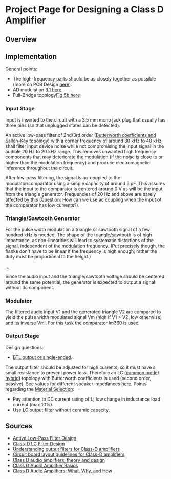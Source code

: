 # Project Page for Designing a Class D Amplifier
<!--- 
(Note: This is a project of physics students quite unfamiliar with
electronics, so there is no guarantee for the quality of the argumentation
presented.) 
-->

## Overview


## Implementation

General points:
  * The high-frequency parts should be as closely together as possible
    (more on PCB Design [here](http://www.eetimes.com/document.asp?doc_id=1274882)).
  * AD modulation [3.1 here](http://www.ti.com/lit/an/sloa119b/sloa119b.pdf).
  * Full-Bridge topology[Fig 5b here](http://www.coldamp.com/store/media/pdf/Class_D_audio_amplifiers_White_Paper_en.pdf)

### Input Stage
Input is inserted to the circuit with a 3.5 mm mono jack plug that usually has
three pins (so that unplugged states can be detected). 

An active low-pass filter of 2nd/3rd order 
([Butterworth coefficients and Sallen-Key topology](http://www.ti.com/lit/an/sloa049b/sloa049b.pdf)) 
with a corner frequency of around 30 kHz to 40 kHz shall filter input device noise
while not compromising the input signal in the audible 20 Hz to 20 kHz range.
This removes unwanted high frequency components that may deteriorate the
modulation (if the noise is close to or higher than the modulation
frequency) and produce electromagnetic inference throughout the circuit.

After low-pass filtering, the signal is ac-coupled to the
modulator/comparator using a simple capacity of around 5 μF. This assures
that the input to the comparator is centered around 0 V as will be the
input from the triangle generator. Frequencies of 20 Hz and above are
barely affected by this (Question: How can we use ac coupling when the
input of the comparator has low currents?).

### Triangle/Sawtooth Generator
For the pulse width modulation a triangle or sawtooth signal of a few
hundred kHz is needed. The shape of the triangle/sawtooth is of high
importance, as non-linearities will lead to systematic distortions of the
signal, independent of the modulation frequency. (Put precisely though, the
flanks don't have to be linear if the frequency is high enough; rather the
duty must be proportional to the height.)

...

Since the audio input and the triangle/sawtooth voltage should be centered
around the same potential, the generator is expected to output a signal
without dc component.

### Modulator
The filtered audio input V1 and the generated triangle V2 are compared to
yield the pulse width modulated signal Vm (high if V1 > V2, low otherwise)
and its inverse Vmi. For this task the comparator lm360 is used.

### Output Stage
Design questions:
  * [BTL output or single-ended](http://www.eetimes.com/document.asp?doc_id=1274877&page_number=2).

The output filter should be adjusted for high currents, so it must have a small
resistance to prevent power loss. Therefore an LC
([common mode](http://www.eetimes.com/document.asp?doc_id=1274877&page_number=3)/
[hybrid](http://www.eetimes.com/document.asp?doc_id=1274877&page_number=4))
topology with Butterworth coefficients is used (second order, passive). See
values for different speaker impedances [here](http://www.ti.com/lit/an/sloa119b/sloa119b.pdf).
Points regarding the [Material Selection](http://www.eetimes.com/document.asp?doc_id=1274877):
  * Pay attention to DC current rating of L; low change in inductance load
    current (max 10%).
  * Use LC output filter without ceramic capacity.


## Sources
  * [Active Low-Pass Filter Design](http://www.ti.com/lit/an/sloa049b/sloa049b.pdf)
  * [Class-D LC Filter Design](http://www.ti.com/lit/an/sloa119b/sloa119b.pdf)
  * [Understanding output filters for Class-D amplifiers](http://www.eetimes.com/document.asp?doc_id=1274877)
  * [Circuit board layout guidelines for Class-D amplifiers](http://www.eetimes.com/document.asp?doc_id=1274882)
  * [Class D audio amplifiers: theory and design](http://www.coldamp.com/store/media/pdf/Class_D_audio_amplifiers_White_Paper_en.pdf)
  * [Class D Audio Amplifier Basics](http://www.irf.com/technical-info/appnotes/an-1071.pdf)
  * [Class D Audio Amplifiers: What, Why, and How](http://www.analog.com/library/analogDialogue/archives/40-06/class_d.pdf)
